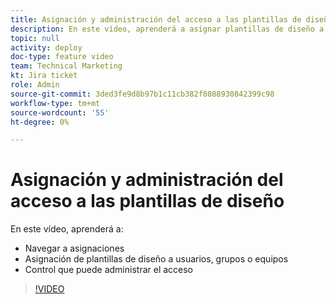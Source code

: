 ```yaml
---
title: Asignación y administración del acceso a las plantillas de diseño
description: En este vídeo, aprenderá a asignar plantillas de diseño a los usuarios y a controlar quién puede administrar el acceso.
topic: null
activity: deploy
doc-type: feature video
team: Technical Marketing
kt: Jira ticket
role: Admin
source-git-commit: 3ded3fe9d8b97b1c11cb382f8088930842399c98
workflow-type: tm+mt
source-wordcount: '55'
ht-degree: 0%

---
```


# Asignación y administración del acceso a las plantillas de diseño

En este vídeo, aprenderá a:

* Navegar a asignaciones
* Asignación de plantillas de diseño a usuarios, grupos o equipos
* Control que puede administrar el acceso

>[!VIDEO](https://video.tv.adobe.com/v/335080/?quality=12)
